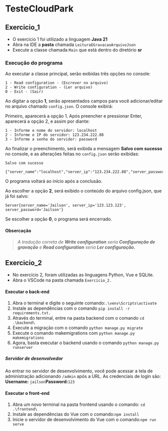# TesteCloudPark

## Exercicio_1

* O exercicio 1 foi utilizado a linguagem __Java 21__ 
* Abra na IDE a __pasta__ chamada `LeituraEGravacaoArquivoJson`
* Execute a classe chamada `Main` que está dentro do diretório **sr**

### Execução do programa
Ao executar a classe principal, serão exibidas três opções no console:


```
1 - Read configuration - (Escrever no arquivo)
2 - Write configuration - (Ler arquivo)
0 - Exit - (Sair)
```
Ao digitar a opção **1**, serão apresentados campos para você adicionar/editar no arquivo chamado ``config.json``. O console exibirá:


Primeiro, aparecerá a opção 1. Após preencher e pressionar Enter, aparecerá a opção 2, e assim por diante:
```
1 - Informe o nome do servidor: localhost
2 - Informe o IP do servidor: 123.234.222.88
3 - Informe a senha do servidor: password
```
Ao finalizar o preenchimento, será exibida a mensagem __Salvo com sucesso__ no console, e as alterações feitas no ``config.json`` serão exibidas:

```
Salvo com sucesso

{"server_name":"localhost","server_ip":"123.234.222.88","server_password":"password"}
```
O programa voltará ao início após a conclusão.

Ao escolher a opção **2**, será exibido o conteúdo do arquivo config.json, que já foi salvo:

```
Server{server_name='Jailson', server_ip='123.123.123', server_password='Jailson'}
```
Se escolher a opção **0**, o programa será encerrado.

#### Obsercação
> _A tradução correta de **Write configuration** seria **Configuração de gravação** e **Read configuration** seria **Ler configuração.**_

## Exercicio_2

* No exercício 2, foram utilizadas as linguagens Python, Vue e SQLite.
* Abra o VSCode na pasta chamada `Exercício_2.`

#### Executar o back-end

1. Abra o terminal e digite o seguinte comando:```.\venv\Scripts\activate```
2. Instale as dependências com o comando ```pip install -r requirements.txt.```
3. Através do terminal, entre na pasta backend com o comando ```cd .\backend\```
4. Execute a migração com o comando ```python manage.py migrate```
5. Execute o comando makemigrations com ```python manage.py makemigrations```
6. Agora, basta executar o backend usando o comando ```python manage.py runserver```

##### Servidor de desenvolvedor

Ao entrar no servidor de desenvolvimento, você pode acessar a tela de administração adicionando  `/admin` após a URL. As credenciais de login são: **Username:**  ```jailson```**Password:**```123```

#### Executar o front-end

1. Abra um novo terminal na pasta frontend usando o comando: ```cd .\frontend\```
2. Instale as dependências do Vue com o comando:```npm install```
3. Inicie o servidor de desenvolvimento do Vue com o comando:```npm run serve```

